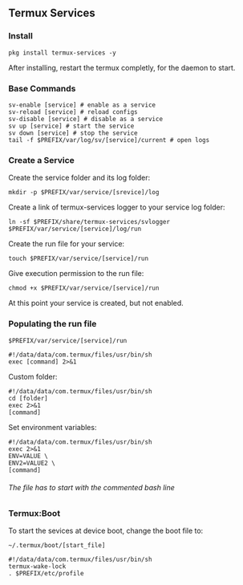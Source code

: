 ## Termux Services
### Install
```shell
pkg install termux-services -y
```
After installing, restart the termux completly, for the daemon to start.

### Base Commands
```shell
sv-enable [service] # enable as a service
sv-reload [service] # reload configs
sv-disable [service] # disable as a service
sv up [service] # start the service
sv down [service] # stop the service
tail -f $PREFIX/var/log/sv/[service]/current # open logs
```

### Create a Service
Create the service folder and its log folder:
```shell
mkdir -p $PREFIX/var/service/[srevice]/log
```
Create a link of termux-services logger to your service log folder:
```shell
ln -sf $PREFIX/share/termux-services/svlogger $PREFIX/var/service/[service]/log/run
```
Create the run file for your service:
```shell
touch $PREFIX/var/service/[service]/run
```
Give execution permission to the run file:
```shell
chmod +x $PREFIX/var/service/[service]/run
```
At this point your service is created, but not enabled.


### Populating the run file
`$PREFIX/var/service/[service]/run`
```shell
#!/data/data/com.termux/files/usr/bin/sh
exec [command] 2>&1
```

Custom folder:
```shell
#!/data/data/com.termux/files/usr/bin/sh
cd [folder]
exec 2>&1
[command]
```

Set environment variables:
```shell
#!/data/data/com.termux/files/usr/bin/sh
exec 2>&1
ENV=VALUE \
ENV2=VALUE2 \
[command]
```
###### The file has to start with the commented bash line

### Termux:Boot
To start the sevices at device boot, change the boot file to:

`~/.termux/boot/[start_file]`
```shell
#!/data/data/com.termux/files/usr/bin/sh
termux-wake-lock
. $PREFIX/etc/profile
```